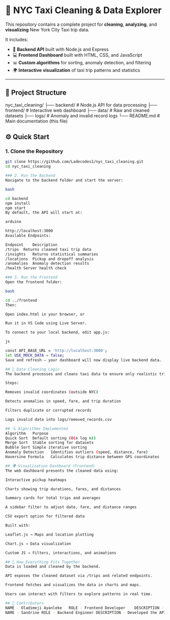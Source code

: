 # 🗽 NYC Taxi Cleaning & Data Explorer

This repository contains a complete project for **cleaning**, **analyzing**, and **visualizing** New York City Taxi trip data.

It includes:
- 🧠 **Backend API** built with Node.js and Express  
- 💻 **Frontend Dashboard** built with HTML, CSS, and JavaScript  
- 📊 **Custom algorithms** for sorting, anomaly detection, and filtering  
- 🌍 **Interactive visualization** of taxi trip patterns and statistics  

---

## 📁 Project Structure

nyc_taxi_cleaning/
├── backend/ # Node.js API for data processing
├── frontend/ # Interactive web dashboard
├── data/ # Raw and cleaned datasets
├── logs/ # Anomaly and invalid record logs
└── README.md # Main documentation (this file)



## ⚙️ Quick Start

### 1. Clone the Repository

```bash
git clone https://github.com/Ladecodes1/nyc_taxi_cleaning.git
cd nyc_taxi_cleaning

### 2. Run the Backend
Navigate to the backend folder and start the server:

bash

cd backend
npm install
npm start
By default, the API will start at:

arduino

http://localhost:3000
Available Endpoints:

Endpoint	Description
/trips	Returns cleaned taxi trip data
/insights	Returns statistical summaries
/locations	Pickup and dropoff analysis
/anomalies	Anomaly detection results
/health	Server health check

### 3. Run the Frontend
Open the frontend folder:

bash

cd ../frontend
Then:

Open index.html in your browser, or

Run it in VS Code using Live Server.

To connect to your local backend, edit app.js:

js

const API_BASE_URL = 'http://localhost:3000';
let USE_MOCK_DATA = false;
Save and refresh — your dashboard will now display live backend data.

## 🧹 Data Cleaning Logic
The backend processes and cleans taxi data to ensure only realistic trips are kept.

Steps:

Removes invalid coordinates (outside NYC)

Detects anomalies in speed, fare, and trip duration

Filters duplicate or corrupted records

Logs invalid data into logs/removed_records.csv

## 🔍 Algorithms Implemented
Algorithm	Purpose
Quick Sort	Default sorting (O(n log n))
Merge Sort	Stable sorting for datasets
Bubble Sort	Simple iterative sorting
Anomaly Detection	Identifies outliers (speed, distance, fare)
Haversine Formula	Calculates trip distance between GPS coordinates

## 🌍 Visualization Dashboard (Frontend)
The web dashboard presents the cleaned data using:

Interactive pickup heatmaps

Charts showing trip durations, fares, and distances

Summary cards for total trips and averages

A sidebar filter to adjust date, fare, and distance ranges

CSV export option for filtered data

Built with:

Leaflet.js → Maps and location plotting

Chart.js → Data visualization

Custom JS → Filters, interactions, and animations

## 🧩 How Everything Fits Together
Data is loaded and cleaned by the backend.

API exposes the cleaned dataset via /trips and related endpoints.

Frontend fetches and visualizes the data in charts and maps.

Users can interact with filters to explore patterns in real time.

## 👥 Contributors
NAME - Oladimeji Ayanleke	ROLE - Frontend Developer	 DESCRIPTION - Built the dashboard UI and visual components
NAME - Sandrine	ROLE - Backend Engineer	DESCRIPTION - Developed the API and data-cleaning algorithms

